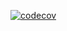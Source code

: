 [![codecov](https://codecov.io/gh/USERNAME/REPOSITORY/branch/main/graph/badge.svg)](https://codecov.io/gh/USERNAME/REPOSITORY)
